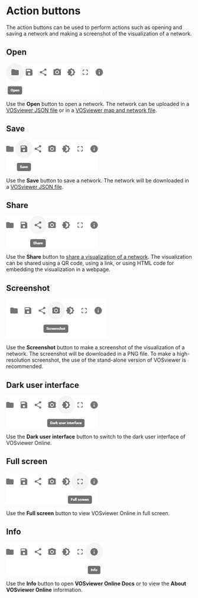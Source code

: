 # Action buttons

The action buttons can be used to perform actions such as opening and saving a network and making a screenshot of the visualization of a network.

## Open

![Open button](/docs/assets/images/open.png)

Use the **Open** button to open a network. The network can be uploaded in a [VOSviewer JSON file](/docs/file-types/json-file-type/) or in a [VOSviewer map and network file](/docs/file-types/map-and-network-file-type/).

## Save

![Save button](/docs/assets/images/save.png)

Use the **Save** button to save a network. The network will be downloaded in a [VOSviewer JSON file](/docs/file-types/json-file-type/).

## Share

![Share button](/docs/assets/images/share.png)

Use the **Share** button to [share a visualization of a network](/docs/sharing/). The visualization can be shared using a QR code, using a link, or using HTML code for embedding the visualization in a webpage.

## Screenshot

![Screenshot button](/docs/assets/images/screenshot.png)

Use the **Screenshot** button to make a screenshot of the visualization of a network. The screenshot will be downloaded in a PNG file. To make a high-resolution screenshot, the use of the stand-alone version of VOSviewer is recommended.

## Dark user interface

![Dark user interface button](/docs/assets/images/dark_user_interface.png)

Use the **Dark user interface** button to switch to the dark user interface of VOSviewer Online.

## Full screen

![Full screen button](/docs/assets/images/full_screen.png)

Use the **Full screen** button to view VOSviewer Online in full screen.

## Info

![Info button](/docs/assets/images/info.png)

Use the **Info** button to open **VOSviewer Online Docs** or to view the **About VOSviewer Online** information.
